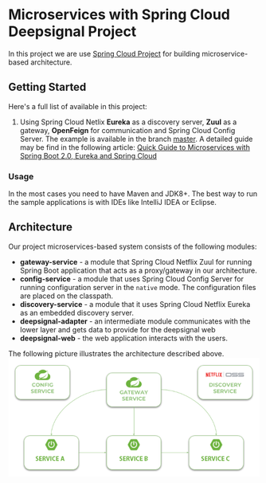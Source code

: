 # Microservices with Spring Cloud Deepsignal Project 
In this project we are use [Spring Cloud Project](https://spring.io/projects/spring-cloud) for building microservice-based architecture.

## Getting Started 
Here's a full list of available in this project:
1. Using Spring Cloud Netlix **Eureka** as a discovery server, **Zuul** as a gateway, **OpenFeign** for communication and Spring Cloud Config Server. The example is available in the branch [master](https://git.saltlux.vn/Deepsignal/deepsignal-microservices). A detailed guide may be find in the following article: [Quick Guide to Microservices with Spring Boot 2.0, Eureka and Spring Cloud](https://piotrminkowski.com/2018/04/26/quick-guide-to-microservices-with-spring-boot-2-0-eureka-and-spring-cloud/)

### Usage

In the most cases you need to have Maven and JDK8+. The best way to run the sample applications is with IDEs like IntelliJ IDEA or Eclipse.  

## Architecture

Our project microservices-based system consists of the following modules:
- **gateway-service** - a module that Spring Cloud Netflix Zuul for running Spring Boot application that acts as a proxy/gateway in our architecture.
- **config-service** - a module that uses Spring Cloud Config Server for running configuration server in the `native` mode. The configuration files are placed on the classpath.
- **discovery-service** - a module that it uses Spring Cloud Netflix Eureka as an embedded discovery server.
- **deepsignal-adapter** - an intermediate module communicates with the lower layer and gets data to provide for the deepsignal web
- **deepsignal-web** - the web application interacts with the users.

The following picture illustrates the architecture described above.
![My Image](spring-cloud-1.png)

